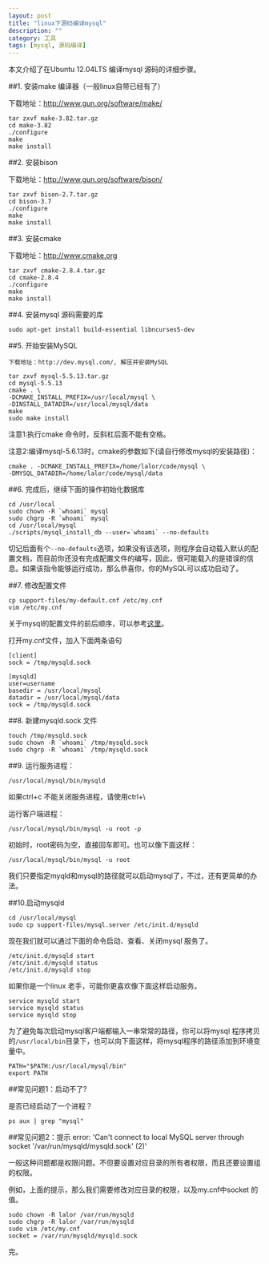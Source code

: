 ```yaml
---
layout: post
title: "linux下源码编译mysql"
description: ""
category: 工具
tags: [mysql, 源码编译]
---
```


本文介绍了在Ubuntu 12.04LTS 编译mysql 源码的详细步骤。

##1. 安装make 编译器（一般linux自带已经有了）

下载地址：http://www.gun.org/software/make/

	tar zxvf make-3.82.tar.gz
	cd make-3.82
	./configure
	make
	make install


##2. 安装bison

下载地址：http://www.gun.org/software/bison/

	tar zxvf bison-2.7.tar.gz
	cd bison-3.7
	./configure
	make
	make install


##3. 安装cmake

下载地址：http://www.cmake.org

	tar zxvf cmake-2.8.4.tar.gz
	cd cmake-2.8.4
	./configure
	make
	make install

##4. 安装mysql 源码需要的库

	sudo apt-get install build-essential libncurses5-dev

##5. 开始安装MySQL

	下载地址：http://dev.mysql.com/, 解压并安装MySQL

	tar zxvf mysql-5.5.13.tar.gz
	cd mysql-5.5.13
	cmake . \
	-DCMAKE_INSTALL_PREFIX=/usr/local/mysql \
	-DINSTALL_DATADIR=/usr/local/mysql/data
	make
	sudo make install

注意1:执行cmake 命令时，反斜杠后面不能有空格。

注意2:编译mysql-5.6.13时，cmake的参数如下(请自行修改mysql的安装路径)：

    cmake . -DCMAKE_INSTALL_PREFIX=/home/lalor/code/mysql \
    -DMYSQL_DATADIR=/home/lalor/code/mysql/data

##6. 完成后，继续下面的操作初始化数据库

	cd /usr/local
	sudo chown -R `whoami` mysql
	sudo chgrp -R `whoami` mysql
	cd /usr/local/mysql
	./scripts/mysql_install_db --user=`whoami` --no-defaults

切记后面有个`--no-defaults`选项，如果没有该选项，则程序会自动载入默认的配置文档，而目前你还没有完成配置文件的编写，因此，很可能载入的是错误的信息。如果该指令能够运行成功，那么恭喜你，你的MySQL可以成功启动了。

##7. 修改配置文件

	cp support-files/my-default.cnf /etc/my.cnf
	vim /etc/my.cnf

关于mysql的配置文件的前后顺序，可以参考[这里](http://weibo.com/2216172320/zxUaAaiuu)。

打开my.cnf文件，加入下面两条语句

	[client]
	sock = /tmp/mysqld.sock

	[mysqld]
	user=username
	basedir = /usr/local/mysql
	datadir = /usr/local/mysql/data
	sock = /tmp/mysqld.sock

##8. 新建mysqld.sock 文件

	touch /tmp/mysqld.sock
	sudo chown -R `whoami` /tmp/mysqld.sock
	sudo chgrp -R `whoami` /tmp/mysqld.sock

##9. 运行服务进程：

	/usr/local/mysql/bin/mysqld

如果ctrl+c 不能关闭服务进程，请使用ctrl+\

运行客户端进程：

	/usr/local/mysql/bin/mysql -u root -p

初始时，root密码为空，直接回车即可。也可以像下面这样：

	/usr/local/mysql/bin/mysql -u root

我们只要指定myqld和mysql的路径就可以启动mysql了，不过，还有更简单的办法。

##10.启动mysqld

	cd /usr/local/mysql
	sudo cp support-files/mysql.server /etc/init.d/mysqld

现在我们就可以通过下面的命令启动、查看、关闭mysql 服务了。

	/etc/init.d/mysqld start
	/etc/init.d/mysqld status
	/etc/init.d/mysqld stop

如果你是一个linux 老手，可能你更喜欢像下面这样启动服务。

	service mysqld start
	service mysqld status
	service mysqld stop

为了避免每次启动mysql客户端都输入一串常常的路径，你可以将mysql
程序拷贝的`/usr/local/bin`目录下，也可以向下面这样，将mysql程序的路径添加到环境变量中。

	PATH="$PATH:/usr/local/mysql/bin"
	export PATH

##常见问题1：启动不了?

是否已经启动了一个进程？

	ps aux | grep "mysql"

##常见问题2：提示 error: 'Can't connect to local MySQL server through socket '/var/run/mysqld/mysqld.sock' (2)'

一般这种问题都是权限问题。不但要设置对应目录的所有者权限，而且还要设置组的权限。

例如，上面的提示，那么我们需要修改对应目录的权限，以及my.cnf中socket 的值。

	sudo chown -R lalor /var/run/mysqld
	sudo chgrp -R lalor /var/run/mysqld
	sudo vim /etc/my.cnf
	socket = /var/run/mysqld/mysqld.sock


完。
